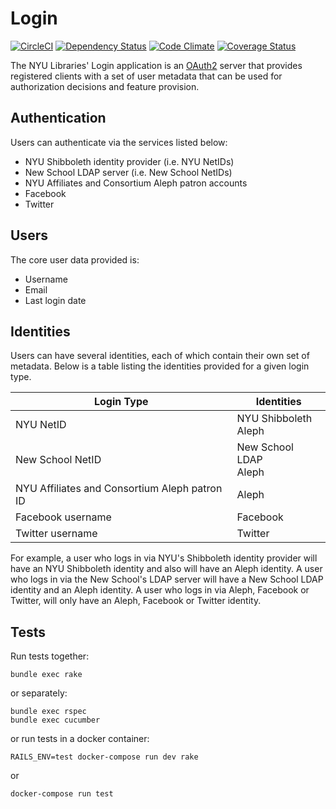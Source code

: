 # Login

[![CircleCI](https://circleci.com/gh/NYULibraries/login.svg?style=svg)](https://circleci.com/gh/NYULibraries/login)
[![Dependency Status](https://gemnasium.com/NYULibraries/login.png)](https://gemnasium.com/NYULibraries/login)
[![Code Climate](https://codeclimate.com/github/NYULibraries/login.png)](https://codeclimate.com/github/NYULibraries/login)
[![Coverage Status](https://coveralls.io/repos/github/NYULibraries/login/badge.svg?branch=master)](https://coveralls.io/github/NYULibraries/login?branch=master)

The NYU Libraries' Login application is an [OAuth2](http://oauth.net/2/) server
that provides registered clients with a set of user metadata that can be used for
authorization decisions and feature provision.

## Authentication
Users can authenticate via the services listed below:

- NYU Shibboleth identity provider (i.e. NYU NetIDs)
- New School LDAP server (i.e. New School NetIDs)
- NYU Affiliates and Consortium Aleph patron accounts
- Facebook
- Twitter

## Users
The core user data provided is:

  - Username
  - Email
  - Last login date

## Identities
Users can have several identities, each of which contain their own set of metadata.
Below is a table listing the identities provided for a given login type.

| Login Type | Identities |
| ---------------------- | ---------- |
| NYU NetID | NYU Shibboleth <br> Aleph |
| New School NetID | New School LDAP <br> Aleph |
| NYU Affiliates and Consortium Aleph patron ID | Aleph |
| Facebook username | Facebook |
| Twitter username | Twitter |

For example, a user who logs in via NYU's Shibboleth identity provider will have an
NYU Shibboleth identity and also will have an Aleph identity. A user who logs in
via the New School's LDAP server will have a New School LDAP identity and an Aleph
identity. A user who logs in via Aleph, Facebook or Twitter, will only have an Aleph,
Facebook or Twitter identity.

## Tests

Run tests together:

```
bundle exec rake
```

or separately:

```
bundle exec rspec
bundle exec cucumber
```

or run tests in a docker container:

```
RAILS_ENV=test docker-compose run dev rake
```
or

```
docker-compose run test
```
